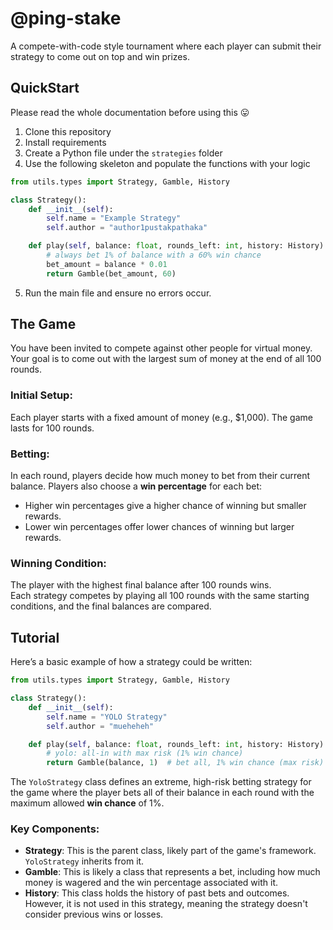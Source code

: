 

# @ping-stake

A compete-with-code style tournament where each player can submit their strategy to come out on top and win prizes.

## QuickStart

Please read the whole documentation before using this 😛

1. Clone this repository
2. Install requirements
3. Create a Python file under the `strategies` folder
4. Use the following skeleton and populate the functions with your logic

```python
from utils.types import Strategy, Gamble, History

class Strategy():
    def __init__(self):
        self.name = "Example Strategy"
        self.author = "author1pustakpathaka"

    def play(self, balance: float, rounds_left: int, history: History) -> Gamble:
        # always bet 1% of balance with a 60% win chance
        bet_amount = balance * 0.01
        return Gamble(bet_amount, 60)
```

5. Run the main file and ensure no errors occur.

## The Game

You have been invited to compete against other people for virtual money. Your goal is to come out with the largest sum of money at the end of all 100 rounds.

### Initial Setup:

Each player starts with a fixed amount of money (e.g., $1,000).
The game lasts for 100 rounds.

### Betting:

In each round, players decide how much money to bet from their current balance.
Players also choose a **win percentage** for each bet:
- Higher win percentages give a higher chance of winning but smaller rewards.
- Lower win percentages offer lower chances of winning but larger rewards.

### Winning Condition:

The player with the highest final balance after 100 rounds wins.  
Each strategy competes by playing all 100 rounds with the same starting conditions, and the final balances are compared.

## Tutorial

Here’s a basic example of how a strategy could be written:

```python
from utils.types import Strategy, Gamble, History

class Strategy():
    def __init__(self):
        self.name = "YOLO Strategy"
        self.author = "mueheheh"

    def play(self, balance: float, rounds_left: int, history: History) -> Gamble:
        # yolo: all-in with max risk (1% win chance)
        return Gamble(balance, 1)  # bet all, 1% win chance (max risk)
```

The `YoloStrategy` class defines an extreme, high-risk betting strategy for the game where the player bets all of their balance in each round with the maximum allowed **win chance** of 1%.

### Key Components:
- **Strategy**: This is the parent class, likely part of the game's framework. `YoloStrategy` inherits from it.
- **Gamble**: This is likely a class that represents a bet, including how much money is wagered and the win percentage associated with it.
- **History**: This class holds the history of past bets and outcomes. However, it is not used in this strategy, meaning the strategy doesn't consider previous wins or losses.